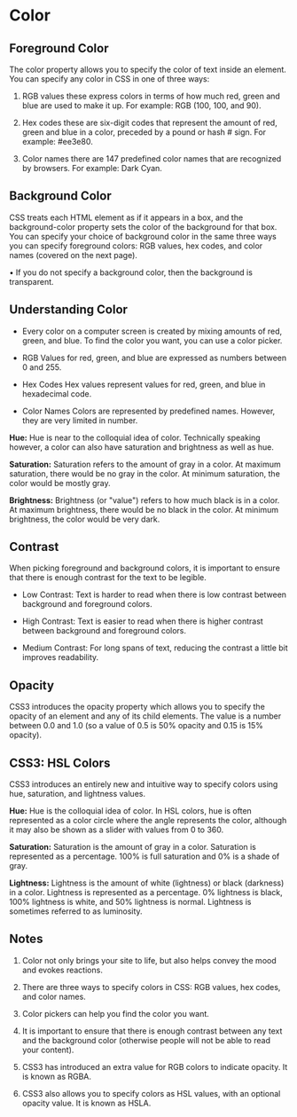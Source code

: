 # Color

## Foreground Color

The color property allows you to specify the color of text inside an element. You can specify any color in CSS in one of three ways:

1. RGB values these express colors in terms of how much red, green and blue are used to make it up. For example: RGB (100, 100, and 90).

2. Hex codes these are six-digit codes that represent the amount of red, green and blue in a color, preceded by a pound or hash # sign. For example: #ee3e80.

3. Color names there are 147 predefined color names that are recognized by browsers. For example: Dark Cyan.

## Background Color

CSS treats each HTML element as if it appears in a box, and the background-color property sets the color of the background for that box. You can specify your choice of background color in the same three ways you can specify foreground colors: RGB values, hex codes, and color names (covered on the next page).

• If you do not specify a background color, then the background is transparent.

## Understanding Color

* Every color on a computer screen is created by mixing amounts of red, green, and blue. To find the color you want, you can use a color picker.

* RGB Values for red, green, and blue are expressed as numbers between 0 and 255.

* Hex Codes Hex values represent values for red, green, and blue in hexadecimal code.

* Color Names Colors are represented by predefined names. However, they are very limited in number.

**Hue:** Hue is near to the colloquial idea of color. Technically speaking however, a color can also have saturation and brightness as well as hue.

**Saturation:** Saturation refers to the amount of gray in a color. At maximum saturation, there would be no gray in the color. At minimum saturation, the color would be mostly gray.

**Brightness:** Brightness (or "value") refers to how much black is in a color. At maximum brightness, there would be no black in the color. At minimum brightness, the color would be very dark.

## Contrast

When picking foreground and background colors, it is important to ensure that there is enough contrast for the text to be legible.

* Low Contrast: Text is harder to read when there is low contrast between background and foreground colors.

* High Contrast: Text is easier to read when there is higher contrast between background and foreground colors.

* Medium Contrast: For long spans of text, reducing the contrast a little bit improves readability.

## Opacity

CSS3 introduces the opacity property which allows you to specify the opacity of an element and any of its child elements. The value is a number between 0.0 and 1.0 (so a value of 0.5 is 50% opacity and 0.15 is 15% opacity).

## CSS3: HSL Colors

CSS3 introduces an entirely new and intuitive way to specify colors using hue, saturation, and lightness values.

**Hue:** Hue is the colloquial idea of color. In HSL colors, hue is often represented as a color circle where the angle represents the color, although it may also be shown as a slider with values from 0 to 360.

**Saturation:** Saturation is the amount of gray in a color. Saturation is represented as a percentage. 100% is full saturation and 0% is a shade of gray.

**Lightness:** Lightness is the amount of white (lightness) or black (darkness) in a color. Lightness is represented as a percentage. 0% lightness is black, 100% lightness is white, and 50% lightness is normal. Lightness is sometimes referred to as luminosity.

## Notes

1. Color not only brings your site to life, but also helps convey the mood and evokes reactions.

2. There are three ways to specify colors in CSS: RGB values, hex codes, and color names.

3. Color pickers can help you find the color you want.

4. It is important to ensure that there is enough contrast between any text and the background color (otherwise people will not be able to read your content).

5. CSS3 has introduced an extra value for RGB colors to indicate opacity. It is known as RGBA.

6. CSS3 also allows you to specify colors as HSL values, with an optional opacity value. It is known as HSLA.
